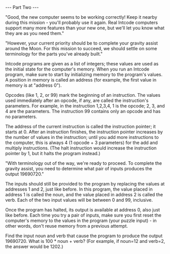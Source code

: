 --- Part Two ---

"Good, the new computer seems to be working correctly! Keep it nearby during this mission - you'll probably use it 
again. Real Intcode computers support many more features than your new one, but we'll let you know what they are 
as you need them."

"However, your current priority should be to complete your gravity assist around the Moon. For this mission to succeed, 
we should settle on some terminology for the parts you've already built."

Intcode programs are given as a list of integers; these values are used as the initial state for the computer's memory.
When you run an Intcode program, make sure to start by initializing memory to the program's values. A position 
in memory is called an address (for example, the first value in memory is at "address 0").

Opcodes (like 1, 2, or 99) mark the beginning of an instruction. The values used immediately after an opcode, 
if any, are called the instruction's parameters. For example, in the instruction 1,2,3,4, 1 is the opcode; 2, 3, 
and 4 are the parameters. The instruction 99 contains only an opcode and has no parameters.

The address of the current instruction is called the instruction pointer; it starts at 0. After an instruction finishes,
the instruction pointer increases by the number of values in the instruction; until you add more instructions 
to the computer, this is always 4 (1 opcode + 3 parameters) for the add and multiply instructions. 
(The halt instruction would increase the instruction pointer by 1, but it halts the program instead.)

"With terminology out of the way, we're ready to proceed. To complete the gravity assist, you need to determine 
what pair of inputs produces the output 19690720."

The inputs should still be provided to the program by replacing the values at addresses 1 and 2, just like before. 
In this program, the value placed in address 1 is called the noun, and the value placed in address 2 is called the verb.
Each of the two input values will be between 0 and 99, inclusive.

Once the program has halted, its output is available at address 0, also just like before. Each time you try a pair 
of inputs, make sure you first reset the computer's memory to the values in the program (your puzzle input) - 
in other words, don't reuse memory from a previous attempt.

Find the input noun and verb that cause the program to produce the output 19690720. What is 100 * noun + verb? 
(For example, if noun=12 and verb=2, the answer would be 1202.)
